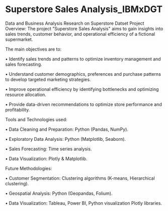 # Superstore Sales Analysis_IBMxDGT
Data and Business Analysis Research on Superstore Datset
Project Overview:
The project "Superstore Sales Analysis" aims to gain insights into sales trends, customer behavior, and operational efficiency of a fictional supermarket.

The main objectives are to:

• Identify sales trends and patterns to optimize inventory management and sales forecasting.

• Understand customer demographics, preferences and purchase patterns to develop targeted marketing strategies.

• Improve operational efficiency by identifying bottlenecks and optimizing resource allocation.

• Provide data-driven recommendations to optimize store performance and profitability.

Tools and Technologies used:

• Data Cleaning and Preparation: Python (Pandas, NumPy).

• Exploratory Data Analysis: Python (Matplotlib, Seaborn).

• Sales Forecasting: Time series analysis.

• Data Visualization: Plotly & Matplotlib.

Future Methodologies:

• Customer Segmentation: Clustering algorithms (K-means, Hierarchical clustering).

• Geospatial Analysis: Python (Geopandas, Folium).

• Data Visualization: Tableau, Power BI, Python visualization Plotly libraries.
